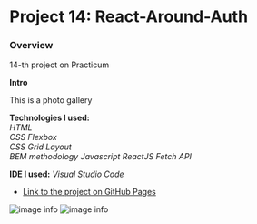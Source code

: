 # Project 14: React-Around-Auth
### Overview  
14-th project on Practicum  
  
**Intro**    
  
This is a photo gallery  
  
**Technologies I used:**  
_HTML_  
_CSS Flexbox_  
_CSS Grid Layout_  
_BEM methodology_
_Javascript_
_ReactJS_
_Fetch API_

**IDE I used:**
_Visual Studio Code_
  
* [Link to the project on GitHub Pages](https://nigberg.github.io/react-around-auth)  

![image info](https://images.unsplash.com/photo-1587642303371-96accbf47448?ixlib=rb-1.2.1&ixid=MnwxMjA3fDB8MHxzZWFyY2h8MTQ0fHxjb2xvcnxlbnwwfHwwfHw%3D&auto=format&fit=crop&w=600&q=60) 
![image info](https://cdn.britannica.com/06/171306-050-C88DD752/Aurora-borealis-peninsula-Snaefellsnes-Iceland-March-2013.jpg) 

  

